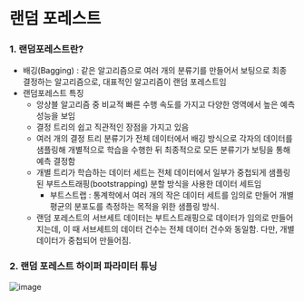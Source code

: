 랜덤 포레스트
=============

### 1. 랜덤포레스트란?
* 배깅(Bagging) : 같은 알고리즘으로 여러 개의 분류기를 만들어서 보팅으로 최종 결정하는 알고리즘으로, 대표적인 알고리즘이 랜덤 포레스트임
* 랜덤포레스트 특징
  - 앙상블 알고리즘 중 비교적 빠른 수행 속도를 가지고 다양한 영역에서 높은 예측 성능을 보임
  - 결정 트리의 쉽고 직관적인 장점을 가지고 있음
  - 여러 개의 결정 트리 분류기가 전체 데이터에서 배깅 방식으로 각자의 데이터를 샘플링해 개별적으로 학습을 수행한 뒤 최종적으로 모든 분류기가 보팅을 통해 예측 결정함
  - 개별 트리가 학습하는 데이터 세트는 전체 데이터에서 일부가 중첩되게 샘플링된 부트스트래핑(bootstrapping) 분할 방식을 사용한 데이터 세트임
    + 부트스트랩 : 통계학에서 여러 개의 작은 데이터 세트를 임의로 만들어 개별 평균의 분포도를 측정하는 목적을 위한 샘플링 방식.
  - 랜덤 포레스트의 서브세트 데이터는 부트스트래핑으로 데이터가 임의로 만들어지는데, 이 때 서브세트의 데이터 건수는 전체 데이터 건수와 동일함. 다만, 개별 데이터가 중첩되어 만들어짐.


### 2. 랜덤 포레스트 하이퍼 파라미터 튜닝
![image](https://github.com/seungye-kwak/til_log/assets/112370282/3f4ea4b5-7131-4352-99a8-7427fe29a96c)

